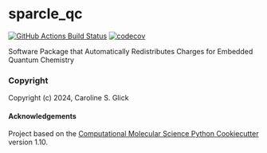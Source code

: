 sparcle_qc
==============================
[//]: # (Badges)
[![GitHub Actions Build Status](https://github.com/REPLACE_WITH_OWNER_ACCOUNT/sparcle_qc/workflows/CI/badge.svg)](https://github.com/REPLACE_WITH_OWNER_ACCOUNT/sparcle_qc/actions?query=workflow%3ACI)
[![codecov](https://codecov.io/gh/REPLACE_WITH_OWNER_ACCOUNT/sparcle_qc/branch/main/graph/badge.svg)](https://codecov.io/gh/REPLACE_WITH_OWNER_ACCOUNT/sparcle_qc/branch/main)


Software Package that Automatically Redistributes Charges for Embedded Quantum Chemistry

### Copyright

Copyright (c) 2024, Caroline S. Glick


#### Acknowledgements
 
Project based on the 
[Computational Molecular Science Python Cookiecutter](https://github.com/molssi/cookiecutter-cms) version 1.10.
